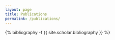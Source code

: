 ```yaml
---
layout: page
title: Publications
permalink: /publications/
---
```

<!-- _pages/publications.md -->
<div class="publications">

{% bibliography -f {{ site.scholar.bibliography }} %}

</div>